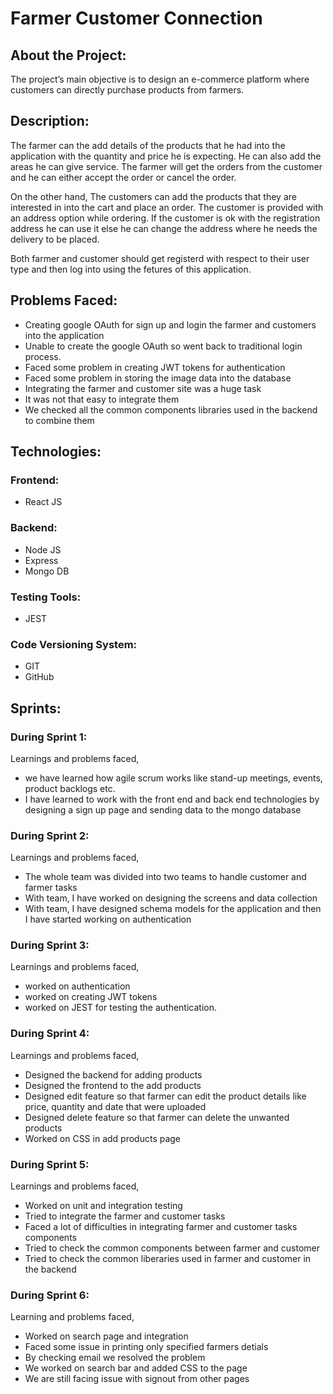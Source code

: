 # Farmer Customer Connection
## About the Project:
The project’s main objective is to design an e-commerce platform where customers can directly purchase products from farmers.

## Description:
The farmer can the add details of the products that he had into the application with the quantity and price he is expecting. He can also add the areas he can give service. The farmer will get the orders from the customer and he can either accept the order or cancel the order. 
	
On the other hand, The customers can add the products that they are interested in into the cart and place an order. The customer is provided with an address option while ordering. If the customer is ok with the registration address he can use it else he can change the address where he needs the delivery to be placed.

Both farmer and customer should get registerd with respect to their user type and then log into using the fetures of this application.
	
## Problems Faced:
* Creating google OAuth for sign up and login the farmer and customers into the application
* Unable to create the google OAuth so went back to traditional login process.
* Faced some problem in creating JWT tokens for authentication
* Faced some problem in storing the image data into the database
* Integrating the farmer and customer site was a huge task
* It was not that easy to integrate them
* We checked all the common components libraries used in the backend to combine them

## Technologies:
### Frontend:
* React JS

### Backend:
* Node JS 
* Express 
* Mongo DB

### Testing Tools:
* JEST

### Code Versioning System:
* GIT 
* GitHub

## Sprints:
### During Sprint 1:
Learnings and problems faced,
* we have learned how agile scrum works like stand-up meetings, events, product backlogs etc. 
* I have learned to work with the front end and back end technologies by designing a sign up page and sending data to the mongo database


### During Sprint 2:
Learnings and problems faced,
* The whole team was divided into two teams to handle customer and farmer tasks
* With team, I have worked on designing the screens and data collection
* With team, I have designed schema models for the application and then I have started working on authentication


### During Sprint 3:
Learnings and problems faced,
* worked on authentication 
* worked on creating JWT tokens
* worked on JEST for testing the authentication.


### During Sprint 4:
Learnings and problems faced,
* Designed the backend for adding products 
* Designed the frontend to the add products
* Designed edit feature so that farmer can edit the product details like price, quantity and date that were uploaded
* Designed delete feature so that farmer can delete the unwanted products
* Worked on CSS in add products page

### During Sprint 5:
Learnings and problems faced,
* Worked on unit and integration testing
* Tried to integrate the farmer and customer tasks
* Faced a lot of difficulties in integrating farmer and customer tasks components
* Tried to check the common components between farmer and customer
* Tried to check the common liberaries used in farmer and customer in the backend

### During Sprint 6:
Learning and problems faced,
* Worked on search page and integration
* Faced some issue in printing only specified farmers detials
* By checking email we resolved the problem
* We worked on search bar and added CSS to the page
* We are still facing issue with signout from other pages
